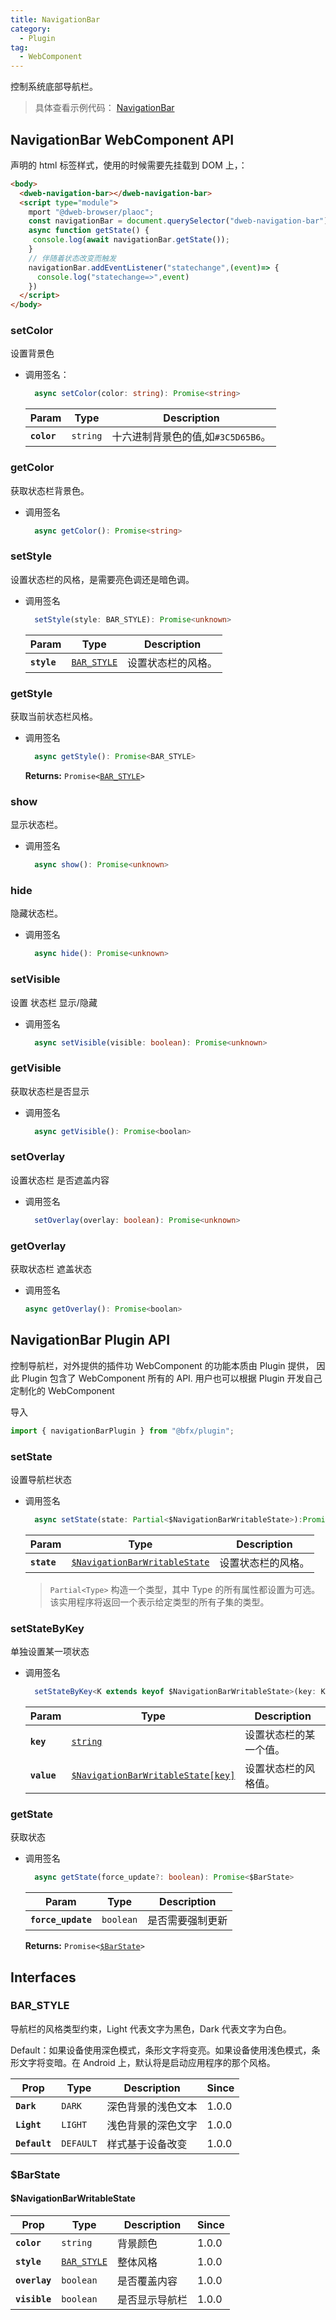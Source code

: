```yaml
---
title: NavigationBar
category:
  - Plugin
tag:
  - WebComponent
---
```


控制系统底部导航栏。

> 具体查看示例代码： [NavigationBar](https://github.com/BioforestChain/dweb_browser/blob/main/plaoc/demo/src/pages/NavigationBar.vue)

## NavigationBar WebComponent API

声明的 html 标签样式，使用的时候需要先挂载到 DOM 上，：

```html
<body>
  <dweb-navigation-bar></dweb-navigation-bar>
  <script type="module">
    mport "@dweb-browser/plaoc";
    const navigationBar = document.querySelector("dweb-navigation-bar")!
    async function getState() {
     console.log(await navigationBar.getState());
    }
    // 伴随着状态改变而触发
    navigationBar.addEventListener("statechange",(event)=> {
      console.log("statechange=>",event)
    })
  </script>
</body>
```

### setColor

设置背景色

- 调用签名：

  ```typescript
    async setColor(color: string): Promise<string>
  ```

  | Param       | Type                | Description                        |
  | ----------- | ------------------- | ---------------------------------- |
  | **`color`** | <code>string</code> | 十六进制背景色的值,如`#3C5D65B6`。 |

### getColor

获取状态栏背景色。

- 调用签名

  ```ts
    async getColor(): Promise<string>
  ```

### setStyle

设置状态栏的风格，是需要亮色调还是暗色调。

- 调用签名

  ```ts
    setStyle(style: BAR_STYLE): Promise<unknown>
  ```

  | Param       | Type                                            | Description        |
  | ----------- | ----------------------------------------------- | ------------------ |
  | **`style`** | <code><a href="#bar-style">BAR_STYLE</a></code> | 设置状态栏的风格。 |

### getStyle

获取当前状态栏风格。

- 调用签名

  ```ts
    async getStyle(): Promise<BAR_STYLE>
  ```

  **Returns:** <code>Promise&lt;<a href="#bar-style">BAR_STYLE</a>&gt;</code>

### show

显示状态栏。

- 调用签名

  ```ts
    async show(): Promise<unknown>
  ```

### hide

隐藏状态栏。

- 调用签名

  ```ts
    async hide(): Promise<unknown>
  ```

### setVisible

设置 状态栏 显示/隐藏

- 调用签名

  ```ts
    async setVisible(visible: boolean): Promise<unknown>
  ```

### getVisible

获取状态栏是否显示

- 调用签名

  ```ts
    async getVisible(): Promise<boolan>
  ```

### setOverlay

设置状态栏 是否遮盖内容

- 调用签名

  ```ts
    setOverlay(overlay: boolean): Promise<unknown>
  ```

### getOverlay

获取状态栏 遮盖状态

- 调用签名
  ```ts
  async getOverlay(): Promise<boolan>
  ```

## NavigationBar Plugin API

控制导航栏，对外提供的插件功 WebComponent 的功能本质由 Plugin 提供， 因此 Plugin 包含了 WebComponent 所有的 API.
用户也可以根据 Plugin 开发自己定制化的 WebComponent

导入

```ts
import { navigationBarPlugin } from "@bfx/plugin";
```

### setState

设置导航栏状态

- 调用签名

  ```typescript
    async setState(state: Partial<$NavigationBarWritableState>):Promise<void>
  ```

  | Param       | Type                                                                               | Description        |
  | ----------- | ---------------------------------------------------------------------------------- | ------------------ |
  | **`state`** | <code><a href="#navigationbarwritablestate">$NavigationBarWritableState</a></code> | 设置状态栏的风格。 |

  > `Partial<Type>` 构造一个类型，其中 Type 的所有属性都设置为可选。该实用程序将返回一个表示给定类型的所有子集的类型。

### setStateByKey

单独设置某一项状态

- 调用签名

  ```ts
    setStateByKey<K extends keyof $NavigationBarWritableState>(key: K, value: $NavigationBarWritableState[key]): Promise<void>
  ```

  | Param       | Type                                                                                    | Description            |
  | ----------- | --------------------------------------------------------------------------------------- | ---------------------- |
  | **`key`**   | <code><a href="#navigationbarwritablestate">string</a></code>                           | 设置状态栏的某一个值。 |
  | **`value`** | <code><a href="#navigationbarwritablestate">$NavigationBarWritableState[key]</a></code> | 设置状态栏的风格值。   |

### getState

获取状态

- 调用签名

  ```ts
    async getState(force_update?: boolean): Promise<$BarState>
  ```

  | Param              | Type                 | Description      |
  | ------------------ | -------------------- | ---------------- |
  | **`force_update`** | <code>boolean</code> | 是否需要强制更新 |

  **Returns:** <code>Promise&lt;<a href="#barstate">$BarState</a>&gt;</code>

## Interfaces

### BAR_STYLE

导航栏的风格类型约束，Light 代表文字为黑色，Dark 代表文字为白色。

Default：如果设备使用深色模式，条形文字将变亮。如果设备使用浅色模式，条形文字将变暗。在 Android 上，默认将是启动应用程序的那个风格。

| Prop          | Type                 | Description        | Since |
| ------------- | -------------------- | ------------------ | ----- |
| **`Dark`**    | <code>DARK</code>    | 深色背景的浅色文本 | 1.0.0 |
| **`Light`**   | <code>LIGHT</code>   | 浅色背景的深色文字 | 1.0.0 |
| **`Default`** | <code>DEFAULT</code> | 样式基于设备改变   | 1.0.0 |

### $BarState

#### $NavigationBarWritableState

| Prop          | Type                                            | Description    | Since |
| ------------- | ----------------------------------------------- | -------------- | ----- |
| **`color`**   | <code>string</code>                             | 背景颜色       | 1.0.0 |
| **`style`**   | <code><a href="#bar-style">BAR_STYLE</a></code> | 整体风格       | 1.0.0 |
| **`overlay`** | <code>boolean</code>                            | 是否覆盖内容   | 1.0.0 |
| **`visible`** | <code>boolean</code>                            | 是否显示导航栏 | 1.0.0 |
